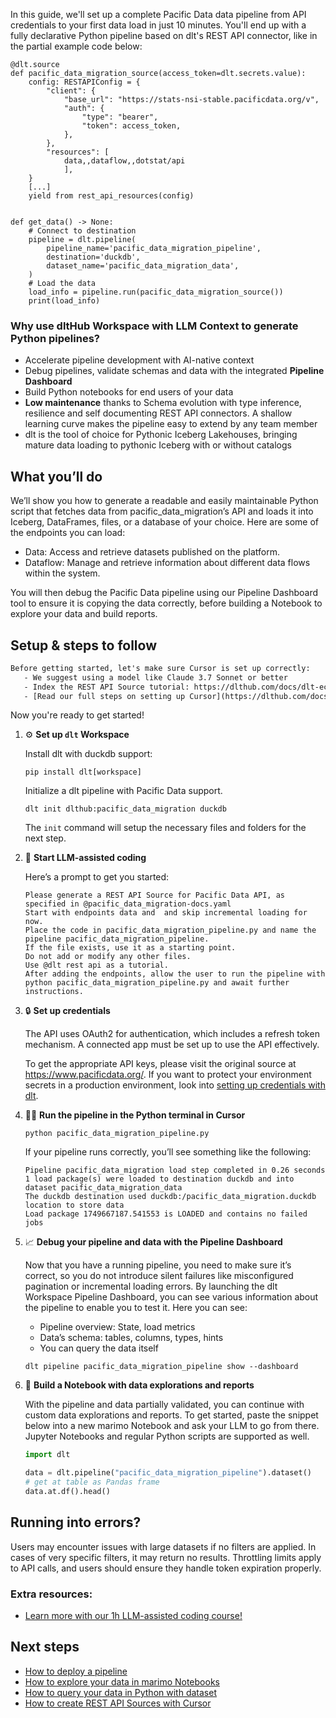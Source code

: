 In this guide, we'll set up a complete Pacific Data data pipeline from API credentials to your first data load in just 10 minutes. You'll end up with a fully declarative Python pipeline based on dlt's REST API connector, like in the partial example code below:

```python-outcome
@dlt.source
def pacific_data_migration_source(access_token=dlt.secrets.value):
    config: RESTAPIConfig = {
        "client": {
            "base_url": "https://stats-nsi-stable.pacificdata.org/v",
            "auth": {
                "type": "bearer",
                "token": access_token,
            },
        },
        "resources": [
            data,,dataflow,,dotstat/api
            ],
    }
    [...]
    yield from rest_api_resources(config)


def get_data() -> None:
    # Connect to destination
    pipeline = dlt.pipeline(
        pipeline_name='pacific_data_migration_pipeline',
        destination='duckdb',
        dataset_name='pacific_data_migration_data', 
    )
    # Load the data
    load_info = pipeline.run(pacific_data_migration_source())
    print(load_info) 
```

### Why use dltHub Workspace with LLM Context to generate Python pipelines?

- Accelerate pipeline development with AI-native context
- Debug pipelines, validate schemas and data with the integrated **Pipeline Dashboard**
- Build Python notebooks for end users of your data
- **Low maintenance** thanks to Schema evolution with type inference, resilience and self documenting REST API connectors. A shallow learning curve makes the pipeline easy to extend by any team member
- dlt is the tool of choice for Pythonic Iceberg Lakehouses, bringing mature data loading to pythonic Iceberg with or without catalogs

## What you’ll do

We’ll show you how to generate a readable and easily maintainable Python script that fetches data from pacific_data_migration’s API and loads it into Iceberg, DataFrames, files, or a database of your choice. Here are some of the endpoints you can load:

- Data: Access and retrieve datasets published on the platform.
- Dataflow: Manage and retrieve information about different data flows within the system.

You will then debug the Pacific Data pipeline using our Pipeline Dashboard tool to ensure it is copying the data correctly, before building a Notebook to explore your data and build reports.

## Setup & steps to follow

```default
Before getting started, let's make sure Cursor is set up correctly:
   - We suggest using a model like Claude 3.7 Sonnet or better
   - Index the REST API Source tutorial: https://dlthub.com/docs/dlt-ecosystem/verified-sources/rest_api/ and add it to context as **@dlt rest api**
   - [Read our full steps on setting up Cursor](https://dlthub.com/docs/dlt-ecosystem/llm-tooling/cursor-restapi#23-configuring-cursor-with-documentation)
```

Now you're ready to get started!

1. ⚙️ **Set up `dlt` Workspace**
    
    Install dlt with duckdb support:
    ```shell
    pip install dlt[workspace]
    ```

    Initialize a dlt pipeline with Pacific Data support.
    ```shell
    dlt init dlthub:pacific_data_migration duckdb
    ```

    The `init` command will setup the necessary files and folders for the next step.
    
2. 🤠 **Start LLM-assisted coding**
    
    Here’s a prompt to get you started:
    
    ```prompt
    Please generate a REST API Source for Pacific Data API, as specified in @pacific_data_migration-docs.yaml 
    Start with endpoints data and  and skip incremental loading for now. 
    Place the code in pacific_data_migration_pipeline.py and name the pipeline pacific_data_migration_pipeline. 
    If the file exists, use it as a starting point. 
    Do not add or modify any other files. 
    Use @dlt rest api as a tutorial. 
    After adding the endpoints, allow the user to run the pipeline with python pacific_data_migration_pipeline.py and await further instructions.
    ```

    
3. 🔒 **Set up credentials** 
    
    The API uses OAuth2 for authentication, which includes a refresh token mechanism. A connected app must be set up to use the API effectively.
    
    To get the appropriate API keys, please visit the original source at https://www.pacificdata.org/.
    If you want to protect your environment secrets in a production environment, look into [setting up credentials with dlt](https://dlthub.com/docs/walkthroughs/add_credentials).
    
4. 🏃‍♀️ **Run the pipeline in the Python terminal in Cursor**
    
    ```shell
    python pacific_data_migration_pipeline.py
    ```
    
    If your pipeline runs correctly, you’ll see something like the following:
    
    ```shell
    Pipeline pacific_data_migration load step completed in 0.26 seconds
    1 load package(s) were loaded to destination duckdb and into dataset pacific_data_migration_data
    The duckdb destination used duckdb:/pacific_data_migration.duckdb location to store data
    Load package 1749667187.541553 is LOADED and contains no failed jobs
    ```
    
5. 📈 **Debug your pipeline and data with the Pipeline Dashboard**

    Now that you have a running pipeline, you need to make sure it’s correct, so you do not introduce silent failures like misconfigured pagination or incremental loading errors. By launching the dlt Workspace Pipeline Dashboard, you can see various information about the pipeline to enable you to test it. Here you can see:
    - Pipeline overview: State, load metrics
    - Data’s schema: tables, columns, types, hints
    - You can query the data itself
    
    ```shell
    dlt pipeline pacific_data_migration_pipeline show --dashboard
    ```
    
6. 🐍 **Build a Notebook with data explorations and reports**

    With the pipeline and data partially validated, you can continue with custom data explorations and reports. To get started, paste the snippet below into a new marimo Notebook and ask your LLM to go from there. Jupyter Notebooks and regular Python scripts are supported as well.

    
    ```python
    import dlt

   data = dlt.pipeline("pacific_data_migration_pipeline").dataset()
   # get at table as Pandas frame
   data.at.df().head()
    ```

## Running into errors?

Users may encounter issues with large datasets if no filters are applied. In cases of very specific filters, it may return no results. Throttling limits apply to API calls, and users should ensure they handle token expiration properly.

### Extra resources:

- [Learn more with our 1h LLM-assisted coding course!](https://www.youtube.com/watch?v=GGid70rnJuM)

## Next steps

- [How to deploy a pipeline](https://dlthub.com/docs/walkthroughs/deploy-a-pipeline)
- [How to explore your data in marimo Notebooks](https://dlthub.com/docs/general-usage/dataset-access/marimo)
- [How to query your data in Python with dataset](https://dlthub.com/docs/general-usage/dataset-access/dataset)
- [How to create REST API Sources with Cursor](https://dlthub.com/docs/dlt-ecosystem/llm-tooling/cursor-restapi)